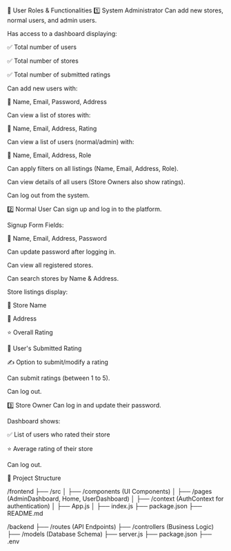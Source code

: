 👥 User Roles & Functionalities 1️⃣ System Administrator Can add new stores, normal users, and admin users.

Has access to a dashboard displaying:

✅ Total number of users

✅ Total number of stores

✅ Total number of submitted ratings

Can add new users with:

📝 Name, Email, Password, Address

Can view a list of stores with:

🏬 Name, Email, Address, Rating

Can view a list of users (normal/admin) with:

👤 Name, Email, Address, Role

Can apply filters on all listings (Name, Email, Address, Role).

Can view details of all users (Store Owners also show ratings).

Can log out from the system.

2️⃣ Normal User Can sign up and log in to the platform.

Signup Form Fields:

📝 Name, Email, Address, Password

Can update password after logging in.

Can view all registered stores.

Can search stores by Name & Address.

Store listings display:

🏪 Store Name

📍 Address

⭐ Overall Rating

🔎 User's Submitted Rating

✍️ Option to submit/modify a rating

Can submit ratings (between 1 to 5).

Can log out.

3️⃣ Store Owner Can log in and update their password.

Dashboard shows:

✅ List of users who rated their store

⭐ Average rating of their store

Can log out.

📂 Project Structure

/frontend
├── /src
│ ├── /components (UI Components)
│ ├── /pages (AdminDashboard, Home, UserDashboard)
│ ├── /context (AuthContext for authentication)
│ ├── App.js
│ ├── index.js
├── package.json
├── README.md

/backend
├── /routes (API Endpoints)
├── /controllers (Business Logic)
├── /models (Database Schema)
├── server.js
├── package.json
├── .env
